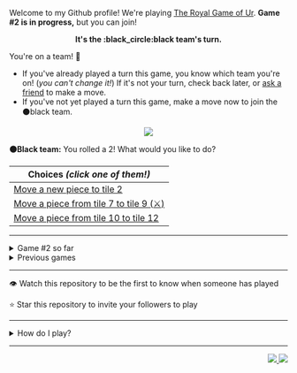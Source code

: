 Welcome to my Github profile!
We're playing
[The Royal Game of Ur](https://en.wikipedia.org/wiki/Royal_Game_of_Ur).
**Game #2 is in progress,** but you can join!

<p align="center">
  <b>It's the
  :black_circle:black
  team's turn.</b>
</p>

You're on a team! :wave:

* If you've already played a turn this game, you know which team you're on!
(_you can't change it!_)
If it's not your turn, check back later, or
[ask a friend](https://twitter.com/share?text=I'm+playing+The+Royal+Game+of+Ur+on+a+GitHub+profile.+Take+your+turn+at+https://github.com/rossjrw/rossjrw+%23RoyalGameOfUr+%23github)
to make a move.
* If you've not yet played a turn this game, make a move now to join the
:black_circle:black
team.

<p align="center"><img src="https://raw.githubusercontent.com/rossjrw/ur/play/games/current/board.345.svg"></p>

  **:black_circle:Black team:**
  You rolled a 2!
What would you like to do?

| Choices *(click one of them!)* |
| --- |
  | [Move a new piece to tile 2    ](https://github.com/rossjrw/rossjrw/issues/new?title=ur-move-2%400-0&amp;body=Press+Submit%21+You+don%27t+need+to+edit+this+text+or+do+anything+else.%0D%0A%0D%0ABe+aware+that+your+move+can+take+a+minute+or+two+to+process.) |
  | [Move a piece from tile 7 to tile 9  (:crossed_swords:)  ](https://github.com/rossjrw/rossjrw/issues/new?title=ur-move-2%407-0&amp;body=Press+Submit%21+You+don%27t+need+to+edit+this+text+or+do+anything+else.%0D%0A%0D%0ABe+aware+that+your+move+can+take+a+minute+or+two+to+process.) |
  | [Move a piece from tile 10 to tile 12    ](https://github.com/rossjrw/rossjrw/issues/new?title=ur-move-2%4010-0&amp;body=Press+Submit%21+You+don%27t+need+to+edit+this+text+or+do+anything+else.%0D%0A%0D%0ABe+aware+that+your+move+can+take+a+minute+or+two+to+process.) |

-----

<details><summary>Game #2 so far</summary>

## Who's on each team?

<table>
    <thead>
      <tr><th colspan=2>Players in this game</th></tr>
    </thead>
    <tbody>
      <tr>
        <td align="right"><b>Black team</b> :black_circle:</td>
        <td>:white_circle: <b> White team</b></td>
      </tr>
      <tr align="center">
        <td><b><a href="https://github.com/rossjrw">@rossjrw</a></b> (10)<br><b><a href="https://github.com/shpatrickguo">@shpatrickguo</a></b> (10)<br><b><a href="https://github.com/bejoistic">@bejoistic</a></b> (2)<br><b><a href="https://github.com/KhanShaheb34">@KhanShaheb34</a></b> (2)<br><b><a href="https://github.com/lukew3">@lukew3</a></b> (1)<br><b><a href="https://github.com/maximilianschmelzer">@maximilianschmelzer</a></b> (1)<br><b><a href="https://github.com/mblemberg">@mblemberg</a></b> (1)<br><b><a href="https://github.com/shaplykon">@shaplykon</a></b> (1)<br><b><a href="https://github.com/jtrent238">@jtrent238</a></b> (1)<br><b><a href="https://github.com/HeinKhantZaw">@HeinKhantZaw</a></b> (1)<br><b><a href="https://github.com/quantumporium">@quantumporium</a></b> (1)<br><b><a href="https://github.com/kristianrose">@kristianrose</a></b> (1)</td>
        <td><b><a href="https://github.com/1ethanhansen">@1ethanhansen</a></b> (25)<br><b><a href="https://github.com/IRHM">@IRHM</a></b> (1)<br><b><a href="https://github.com/Baptiste-Martinet">@Baptiste-Martinet</a></b> (1)<br><b><a href="https://github.com/Scan0r">@Scan0r</a></b> (1)<br><b><a href="https://github.com/sampreets3">@sampreets3</a></b> (1)<br><b><a href="https://github.com/racheloveyou">@racheloveyou</a></b> (1)</td>
      </tr>
    </tbody>
  </table>

## What's happened so far?

| Time | Turn | Event | Issue | Board |
| :---: | :---: | :--- | :---: | :---: |
  | 4th Dec 2020 16:40 | **0** | :white_circle: **[@1ethanhansen](https://github.com/1ethanhansen)** started a new game | [#270](https://github.com/rossjrw/rossjrw/issues/270) | [link](https://raw.githubusercontent.com/rossjrw/rossjrw/3053a47c0e6594cd8395007bb8c73615d1f6045c/games/current/board.270.svg) |
  | 4th Dec 2020 16:41 | **1** | :white_circle: **[@1ethanhansen](https://github.com/1ethanhansen)** moved a black piece onto the board to position 2    | [#271](https://github.com/rossjrw/rossjrw/issues/271) | [link](https://raw.githubusercontent.com/rossjrw/rossjrw/0c75bbcd05af6eff999befba8ee62e8ef8b4a12d/games/current/board.271.svg) |
  | 4th Dec 2020 17:10 | **2** | :black_circle: **[@bejoistic](https://github.com/bejoistic)** moved a black piece onto the board to position 2    | [#272](https://github.com/rossjrw/rossjrw/issues/272) | [link](https://raw.githubusercontent.com/rossjrw/rossjrw/206286cf466ef4022044b68cd05c0d237726f82a/games/current/board.272.svg) |
  | 4th Dec 2020 18:05 | **3** | :white_circle: **[@1ethanhansen](https://github.com/1ethanhansen)** moved a black piece onto the board to position 1    | [#273](https://github.com/rossjrw/rossjrw/issues/273) | [link](https://raw.githubusercontent.com/rossjrw/rossjrw/278ed5038c299f889804029b35efd72014e3a5eb/games/current/board.273.svg) |
  | 5th Dec 2020 00:25 | **4** | :black_circle: **[@rossjrw](https://github.com/rossjrw)** moved a black piece onto the board to position 3    | [#280](https://github.com/rossjrw/rossjrw/issues/280) | [link](https://raw.githubusercontent.com/rossjrw/rossjrw/ad7c8f7e3e8e03c628177fff51a45617e0d90044/games/current/board.280.svg) |
  | 5th Dec 2020 08:42 | **5** | :white_circle: **[@1ethanhansen](https://github.com/1ethanhansen)** moved a black piece from position 2 to position 3    | [#281](https://github.com/rossjrw/rossjrw/issues/281) | [link](https://raw.githubusercontent.com/rossjrw/rossjrw/daadc30e49be00b38cf81278a2ecb1073ec806d7/games/current/board.281.svg) |
  | 5th Dec 2020 11:39 | **6** | :black_circle: **[@KhanShaheb34](https://github.com/KhanShaheb34)** moved a black piece from position 2 to position 4  — claimed a rosette :rosette:  | [#282](https://github.com/rossjrw/rossjrw/issues/282) | [link](https://raw.githubusercontent.com/rossjrw/rossjrw/292d49ef61a09186854fa4ad16c8c0fe16ccd781/games/current/board.282.svg) |
  | 5th Dec 2020 11:41 | **7** | :black_circle: **[@KhanShaheb34](https://github.com/KhanShaheb34)** moved a black piece onto the board to position 1    | [#283](https://github.com/rossjrw/rossjrw/issues/283) | [link](https://raw.githubusercontent.com/rossjrw/rossjrw/ebb79274bc099b21635d1539b75730bac10ff7f1/games/current/board.283.svg) |
  | 5th Dec 2020 22:37 | **8** | :white_circle: **[@IRHM](https://github.com/IRHM)** moved a black piece onto the board to position 2    | [#284](https://github.com/rossjrw/rossjrw/issues/284) | [link](https://raw.githubusercontent.com/rossjrw/rossjrw/54d70ced309619b8c45c369dcfb9527a568b8664/games/current/board.284.svg) |
  | 6th Dec 2020 21:05 | **9** | :black_circle: **[@rossjrw](https://github.com/rossjrw)** moved a black piece from position 4 to position 8  — claimed a rosette :rosette:  | [#285](https://github.com/rossjrw/rossjrw/issues/285) | [link](https://raw.githubusercontent.com/rossjrw/rossjrw/2ff09875dcab436be0a4ec67435f548d292214df/games/current/board.285.svg) |
  | 6th Dec 2020 21:06 | **10** | :black_circle: **[@rossjrw](https://github.com/rossjrw)** moved a black piece from position 1 to position 4  — claimed a rosette :rosette:  | [#286](https://github.com/rossjrw/rossjrw/issues/286) | [link](https://raw.githubusercontent.com/rossjrw/rossjrw/d77c18f12449c838fb9c91678410c1eaab4a77a2/games/current/board.286.svg) |
  | 6th Dec 2020 21:06 | **11** | :black_circle: **[@rossjrw](https://github.com/rossjrw)** moved a black piece onto the board to position 2    | [#287](https://github.com/rossjrw/rossjrw/issues/287) | [link](https://raw.githubusercontent.com/rossjrw/rossjrw/be32ef1f1cfc61b6bb657278ae71fdadf09b07bf/games/current/board.287.svg) |
  | 6th Dec 2020 21:08 | **12** | :white_circle: **[@1ethanhansen](https://github.com/1ethanhansen)** moved a black piece from position 2 to position 4  — claimed a rosette :rosette:  | [#288](https://github.com/rossjrw/rossjrw/issues/288) | [link](https://raw.githubusercontent.com/rossjrw/rossjrw/b30861b3c7e1bc06c1b3037f0c316bc9ccfa91e6/games/current/board.288.svg) |
  | 6th Dec 2020 21:10 | **13** | :white_circle: **[@1ethanhansen](https://github.com/1ethanhansen)** moved a black piece from position 4 to position 9    | [#289](https://github.com/rossjrw/rossjrw/issues/289) | [link](https://raw.githubusercontent.com/rossjrw/rossjrw/e085b921ad1c17fbd4a5dc3ee4ed5b2c51895b5e/games/current/board.289.svg) |
  | 10th Dec 2020 21:46 | **14** | :black_circle: **[@lukew3](https://github.com/lukew3)** moved a black piece from position 3 to position 6    | [#290](https://github.com/rossjrw/rossjrw/issues/290) | [link](https://raw.githubusercontent.com/rossjrw/rossjrw/3f9d4bc6ab813ef829e9aff7b384f9215f8467fe/games/current/board.290.svg) |
  | 10th Dec 2020 21:48 | **15** | :white_circle: **[@1ethanhansen](https://github.com/1ethanhansen)** moved a black piece from position 9 to position 11    | [#291](https://github.com/rossjrw/rossjrw/issues/291) | [link](https://raw.githubusercontent.com/rossjrw/rossjrw/8dc1d83cc961ea81612a43c25ff7a38ad48adf81/games/current/board.291.svg) |
  | 11th Dec 2020 10:15 | **16** | :black_circle: **[@maximilianschmelzer](https://github.com/maximilianschmelzer)** moved a black piece from position 8 to position 10    | [#292](https://github.com/rossjrw/rossjrw/issues/292) | [link](https://raw.githubusercontent.com/rossjrw/rossjrw/bff6a5044be6a6980ae36bd3da87b2fe24c255f3/games/current/board.292.svg) |
  | 11th Dec 2020 16:37 | **17** | :white_circle: **[@1ethanhansen](https://github.com/1ethanhansen)** moved a black piece from position 3 to position 4  — claimed a rosette :rosette:  | [#293](https://github.com/rossjrw/rossjrw/issues/293) | [link](https://raw.githubusercontent.com/rossjrw/rossjrw/823d1abe9eb191553f45aade24fa52f3ead27c38/games/current/board.293.svg) |
  | 11th Dec 2020 16:38 | **18** | :white_circle: **[@1ethanhansen](https://github.com/1ethanhansen)** moved a black piece from position 11 to position 14  — claimed a rosette :rosette:  | [#294](https://github.com/rossjrw/rossjrw/issues/294) | [link](https://raw.githubusercontent.com/rossjrw/rossjrw/7d0b1f831d4c0f77515b6cb122923b7a81456449/games/current/board.294.svg) |
  | 11th Dec 2020 16:39 | **19** | :white_circle: **[@1ethanhansen](https://github.com/1ethanhansen)** moved a black piece from position 4 to position 7    | [#295](https://github.com/rossjrw/rossjrw/issues/295) | [link](https://raw.githubusercontent.com/rossjrw/rossjrw/3fe691a88b9aaf65c4532929803293c718fde1d9/games/current/board.295.svg) |
  | 12th Dec 2020 21:09 | **20** | :black_circle: **[@rossjrw](https://github.com/rossjrw)** moved a black piece from position 6 to position 8  — claimed a rosette :rosette:  | [#296](https://github.com/rossjrw/rossjrw/issues/296) | [link](https://raw.githubusercontent.com/rossjrw/rossjrw/e401c764be86d58bfc168f4a386c6cf802e123cc/games/current/board.296.svg) |
  | 12th Dec 2020 21:09 | **21** | :black_circle: **[@rossjrw](https://github.com/rossjrw)** moved a black piece from position 10 to position 12    | [#297](https://github.com/rossjrw/rossjrw/issues/297) | [link](https://raw.githubusercontent.com/rossjrw/rossjrw/fe410bd85e05097d79bc3e4545e269df09eff706/games/current/board.297.svg) |
  | 12th Dec 2020 23:55 | **22** | :white_circle: **[@1ethanhansen](https://github.com/1ethanhansen)** moved a black piece from position 7 to position 9    | [#298](https://github.com/rossjrw/rossjrw/issues/298) | [link](https://raw.githubusercontent.com/rossjrw/rossjrw/2bd88bf26ddf9662cd886226df1ee940ac83e1fc/games/current/board.298.svg) |
  | 13th Dec 2020 05:52 | **23** | :black_circle: **[@mblemberg](https://github.com/mblemberg)** moved a black piece from position 12 to position 14  — claimed a rosette :rosette:  | [#299](https://github.com/rossjrw/rossjrw/issues/299) | [link](https://raw.githubusercontent.com/rossjrw/rossjrw/207f76427e569611dea0734effb34fb07319a0d3/games/current/board.299.svg) |
  | 15th Dec 2020 16:23 | **24** | :black_circle: **[@shaplykon](https://github.com/shaplykon)** moved a black piece onto the board to position 3    | [#300](https://github.com/rossjrw/rossjrw/issues/300) | [link](https://raw.githubusercontent.com/rossjrw/rossjrw/9b31b60b2096e7941d4c46c23861f526eb114260/games/current/board.300.svg) |
  | 15th Dec 2020 16:35 | **25** | :white_circle: **[@1ethanhansen](https://github.com/1ethanhansen)** moved a black piece from position 9 to position 11    | [#301](https://github.com/rossjrw/rossjrw/issues/301) | [link](https://raw.githubusercontent.com/rossjrw/rossjrw/2d53c800cf3ae91999cc733da9be92056afd7729/games/current/board.301.svg) |
  | 16th Dec 2020 10:27 | **26** | :black_circle: **[@rossjrw](https://github.com/rossjrw)** moved a black piece from position 8 to position 9    | [#302](https://github.com/rossjrw/rossjrw/issues/302) | [link](https://raw.githubusercontent.com/rossjrw/rossjrw/68e6070ca51fe8d292fde75a664ff7fdf0bf2afb/games/current/board.302.svg) |
  | 16th Dec 2020 16:44 | **27** | :white_circle: **[@1ethanhansen](https://github.com/1ethanhansen)** moved a black piece from position 11 to position 13    | [#303](https://github.com/rossjrw/rossjrw/issues/303) | [link](https://raw.githubusercontent.com/rossjrw/rossjrw/297d62bc5a928f1282a250abc7d2fe27c0bd61e8/games/current/board.303.svg) |
  | 19th Dec 2020 01:53 | **28** | :black_circle: **[@jtrent238](https://github.com/jtrent238)** moved a black piece onto the board to position 1    | [#304](https://github.com/rossjrw/rossjrw/issues/304) | [link](https://raw.githubusercontent.com/rossjrw/rossjrw/764ba69ca3f0a07e415f36d814a6d52a7d694e3e/games/current/board.304.svg) |
  | 19th Dec 2020 02:24 | **29** | :white_circle: **[@1ethanhansen](https://github.com/1ethanhansen)** ascended a black piece from position 14 :rocket:    | [#305](https://github.com/rossjrw/rossjrw/issues/305) | [link](https://raw.githubusercontent.com/rossjrw/rossjrw/3604e4af9e4962c16d621ce2612c4ef7116c7fc9/games/current/board.305.svg) |
  | 19th Dec 2020 11:44 | **30** | :black_circle: **[@HeinKhantZaw](https://github.com/HeinKhantZaw)** moved a black piece from position 4 to position 5    | [#306](https://github.com/rossjrw/rossjrw/issues/306) | [link](https://raw.githubusercontent.com/rossjrw/rossjrw/1c0ee46451ae0a1d7a26f50ce415c488c760e753/games/current/board.306.svg) |
  | 20th Dec 2020 02:30 | **31** | :white_circle: **[@1ethanhansen](https://github.com/1ethanhansen)** moved a black piece from position 1 to position 4  — claimed a rosette :rosette:  | [#310](https://github.com/rossjrw/rossjrw/issues/310) | [link](https://raw.githubusercontent.com/rossjrw/rossjrw/65741ccc7bef535f9dae3ce1726cf250fa92e958/games/current/board.310.svg) |
  | 20th Dec 2020 02:32 | **32** | :white_circle: **[@1ethanhansen](https://github.com/1ethanhansen)** moved a black piece from position 4 to position 7    | [#311](https://github.com/rossjrw/rossjrw/issues/311) | [link](https://raw.githubusercontent.com/rossjrw/rossjrw/6dcf970993e1e66c08fa6cec2b6de773048dfe04/games/current/board.311.svg) |
  | 20th Dec 2020 06:20 | **33** | :black_circle: **[@shpatrickguo](https://github.com/shpatrickguo)** moved a black piece from position 1 to position 4  — claimed a rosette :rosette:  | [#312](https://github.com/rossjrw/rossjrw/issues/312) | [link](https://raw.githubusercontent.com/rossjrw/rossjrw/9dbf33253cccf795237cf9e48a9c9d66029ba817/games/current/board.312.svg) |
  | 21st Dec 2020 02:40 | **34** | :black_circle: **[@shpatrickguo](https://github.com/shpatrickguo)** moved a black piece from position 4 to position 7 — captured a white piece :crossed_swords:   | [#313](https://github.com/rossjrw/rossjrw/issues/313) | [link](https://raw.githubusercontent.com/rossjrw/rossjrw/be8bb59da0cbf5bf7efeaa0a703a50840c47614a/games/current/board.313.svg) |
  | 21st Dec 2020 02:50 | **35** | :white_circle: **[@1ethanhansen](https://github.com/1ethanhansen)** moved a black piece onto the board to position 1    | [#314](https://github.com/rossjrw/rossjrw/issues/314) | [link](https://raw.githubusercontent.com/rossjrw/rossjrw/86bc97c49e2824adba9b665b3187101fb6a06614/games/current/board.314.svg) |
  | 21st Dec 2020 17:14 | **36** | :black_circle: **[@quantumporium](https://github.com/quantumporium)** moved a black piece from position 2 to position 4  — claimed a rosette :rosette:  | [#315](https://github.com/rossjrw/rossjrw/issues/315) | [link](https://raw.githubusercontent.com/rossjrw/rossjrw/6cf7dfbb5b9a96211ce4c32bf23b3ae7868e0fb4/games/current/board.315.svg) |
  | 21st Dec 2020 18:21 | **37** | :black_circle: **[@shpatrickguo](https://github.com/shpatrickguo)** moved a black piece from position 5 to position 8  — claimed a rosette :rosette:  | [#316](https://github.com/rossjrw/rossjrw/issues/316) | [link](https://raw.githubusercontent.com/rossjrw/rossjrw/39a2f86c04d12ddb8a6f8233d1cda3374d8f22dd/games/current/board.316.svg) |
  | 22nd Dec 2020 02:47 | **38** | :black_circle: **[@shpatrickguo](https://github.com/shpatrickguo)** moved a black piece from position 9 to position 12    | [#317](https://github.com/rossjrw/rossjrw/issues/317) | [link](https://raw.githubusercontent.com/rossjrw/rossjrw/01013e71140862491b7551e39129e35b6144235b/games/current/board.317.svg) |
  | 23rd Dec 2020 01:06 | **39** | :white_circle: **[@1ethanhansen](https://github.com/1ethanhansen)** moved a black piece from position 1 to position 3    | [#318](https://github.com/rossjrw/rossjrw/issues/318) | [link](https://raw.githubusercontent.com/rossjrw/rossjrw/fccea7e62b03e07b4a349e959bdee40752f51bfc/games/current/board.318.svg) |
  | 23rd Dec 2020 01:31 | **40** | :black_circle: **[@shpatrickguo](https://github.com/shpatrickguo)** ascended a black piece from position 14 :rocket:    | [#319](https://github.com/rossjrw/rossjrw/issues/319) | [link](https://raw.githubusercontent.com/rossjrw/rossjrw/2e76a25246e0324db4b3cef9e304fe4eeb188c40/games/current/board.319.svg) |
  | 23rd Dec 2020 01:46 | **41** | :white_circle: **[@1ethanhansen](https://github.com/1ethanhansen)** moved a black piece onto the board to position 2    | [#320](https://github.com/rossjrw/rossjrw/issues/320) | [link](https://raw.githubusercontent.com/rossjrw/rossjrw/ee53b7e89150fa845366635fc68791386a5e47f2/games/current/board.320.svg) |
  | 23rd Dec 2020 01:54 | **42** | :black_circle: **[@shpatrickguo](https://github.com/shpatrickguo)** ascended a black piece from position 12 :rocket:    | [#321](https://github.com/rossjrw/rossjrw/issues/321) |  |
  | 23rd Dec 2020 02:01 | **43** | :white_circle: **[@1ethanhansen](https://github.com/1ethanhansen)** moved a black piece onto the board to position 4  — claimed a rosette :rosette:  | [#322](https://github.com/rossjrw/rossjrw/issues/322) | [link](https://raw.githubusercontent.com/rossjrw/rossjrw/34006269248188877ac170c28128079eae77f44e/games/current/board.322.svg) |
  | 23rd Dec 2020 02:01 | **44** | :white_circle:  The white team rolled a 0 and their turn was automatically passed | [#322](https://github.com/rossjrw/rossjrw/issues/322) | [link](https://raw.githubusercontent.com/rossjrw/rossjrw/b8070036aac00c969901a3770558d7fe6742bf47/games/current/board.322.svg) |
  | 23rd Dec 2020 22:53 | **45** | :black_circle: **[@shpatrickguo](https://github.com/shpatrickguo)** moved a black piece from position 8 to position 11    | [#323](https://github.com/rossjrw/rossjrw/issues/323) | [link](https://raw.githubusercontent.com/rossjrw/rossjrw/d53fef8d6638e9b0866299e6aff7ef3208846425/games/current/board.323.svg) |
  | 23rd Dec 2020 23:13 | **46** | :white_circle: **[@1ethanhansen](https://github.com/1ethanhansen)** moved a black piece from position 4 to position 7 — captured a white piece :crossed_swords:   | [#324](https://github.com/rossjrw/rossjrw/issues/324) | [link](https://raw.githubusercontent.com/rossjrw/rossjrw/0be05ee4b6092afe5fafe72b603c98de1645120e/games/current/board.324.svg) |
  | 24th Dec 2020 05:42 | **47** | :black_circle: **[@shpatrickguo](https://github.com/shpatrickguo)** moved a black piece from position 11 to position 13    | [#325](https://github.com/rossjrw/rossjrw/issues/325) | [link](https://raw.githubusercontent.com/rossjrw/rossjrw/24e92a22cb97e2fc1a7315236e5255c6f5289baf/games/current/board.325.svg) |
  | 24th Dec 2020 05:48 | **48** | :white_circle: **[@1ethanhansen](https://github.com/1ethanhansen)** moved a black piece from position 3 to position 6    | [#326](https://github.com/rossjrw/rossjrw/issues/326) | [link](https://raw.githubusercontent.com/rossjrw/rossjrw/6acacf7025a4190b3d5704e2f8486b973e54660b/games/current/board.326.svg) |
  | 24th Dec 2020 10:34 | **49** | :black_circle: **[@kristianrose](https://github.com/kristianrose)** moved a black piece from position 3 to position 6 — captured a white piece :crossed_swords:   | [#327](https://github.com/rossjrw/rossjrw/issues/327) | [link](https://raw.githubusercontent.com/rossjrw/rossjrw/3d17b2e87da20ec74aef464d7688548a855b7841/games/current/board.327.svg) |
  | 24th Dec 2020 14:26 | **50** | :white_circle: **[@Baptiste-Martinet](https://github.com/Baptiste-Martinet)** moved a black piece onto the board to position 3    | [#331](https://github.com/rossjrw/rossjrw/issues/331) | [link](https://raw.githubusercontent.com/rossjrw/rossjrw/ec874ddd05d6604508ad3885c16eddd8da931b63/games/current/board.331.svg) |
  | 24th Dec 2020 18:47 | **51** | :black_circle: **[@rossjrw](https://github.com/rossjrw)** moved a black piece from position 8 to position 2  — claimed a rosette :rosette:  | [#334](https://github.com/rossjrw/rossjrw/issues/334) | [link](https://raw.githubusercontent.com/rossjrw/rossjrw/df638e594b2d5f1e24cbc2303ae98d9447525cf2/games/current/board.334.svg) |
  | 24th Dec 2020 18:49 | **52** | :black_circle: **[@rossjrw](https://github.com/rossjrw)** moved a black piece from position 3 to position 3    | [#335](https://github.com/rossjrw/rossjrw/issues/335) | [link](https://raw.githubusercontent.com/rossjrw/rossjrw/432c0c6f8df71aacbf70220970cc2ab2c220917f/games/current/board.335.svg) |
  | 24th Dec 2020 18:52 | **53** | :white_circle: **[@1ethanhansen](https://github.com/1ethanhansen)** moved a black piece from position 14 to position 1  — claimed a rosette :rosette:  | [#336](https://github.com/rossjrw/rossjrw/issues/336) | [link](https://raw.githubusercontent.com/rossjrw/rossjrw/748d3e1d2c1d506ab1b209059d75c77ee9d00a1f/games/current/board.336.svg) |
  | 24th Dec 2020 18:53 | **54** | :white_circle: **[@1ethanhansen](https://github.com/1ethanhansen)** moved a black piece from position 10 to position 3    | [#337](https://github.com/rossjrw/rossjrw/issues/337) | [link](https://raw.githubusercontent.com/rossjrw/rossjrw/e8dc57454d16f232288192765a40bf79c8a59647/games/current/board.337.svg) |
  | 24th Dec 2020 18:59 | **55** | :black_circle: **[@rossjrw](https://github.com/rossjrw)** moved a black piece from position 10 to position 2 — captured a white piece :crossed_swords:   | [#338](https://github.com/rossjrw/rossjrw/issues/338) | [link](https://raw.githubusercontent.com/rossjrw/rossjrw/a8bb1814d3ea4865e3002c2cdfd9fbceb97d7ef9/games/current/board.338.svg) |
  | 24th Dec 2020 19:00 | **56** | :white_circle: **[@1ethanhansen](https://github.com/1ethanhansen)** moved a black piece from position 1 to position 1    | [#339](https://github.com/rossjrw/rossjrw/issues/339) | [link](https://raw.githubusercontent.com/rossjrw/rossjrw/e9472732e5bd295d321469e1fdf0c3b3b1d626fc/games/current/board.339.svg) |
  | 25th Dec 2020 03:42 | **57** | :black_circle: **[@shpatrickguo](https://github.com/shpatrickguo)** moved a black piece from position 7 to position 3    | [#340](https://github.com/rossjrw/rossjrw/issues/340) |  |
  | 25th Dec 2020 20:50 | **58** | :white_circle: **[@Scan0r](https://github.com/Scan0r)** moved a black piece from position 4 to position 3  — claimed a rosette :rosette:  | [#341](https://github.com/rossjrw/rossjrw/issues/341) | [link](https://raw.githubusercontent.com/rossjrw/rossjrw/4cf5be4b90db66068fa87cd8e71750043ccb06b7/games/current/board.341.svg) |
  | 25th Dec 2020 20:50 | **59** | :white_circle:  The white team rolled a 0 and their turn was automatically passed | [#341](https://github.com/rossjrw/rossjrw/issues/341) | [link](https://raw.githubusercontent.com/rossjrw/rossjrw/814d25e48a4a7d09bad9de54dafb4ce2164cd99a/games/current/board.341.svg) |
  | 25th Dec 2020 22:08 | **60** | :black_circle: **[@shpatrickguo](https://github.com/shpatrickguo)** moved a black piece from position 6 to position 3    | [#342](https://github.com/rossjrw/rossjrw/issues/342) | [link](https://raw.githubusercontent.com/rossjrw/rossjrw/aa0698102588ccafc24aeaad604f6f68e1ddf218/games/current/board.342.svg) |
  | 27th Dec 2020 10:49 | **61** | :white_circle: **[@sampreets3](https://github.com/sampreets3)** moved a black piece from position 6 to position 2 — captured a white piece :crossed_swords:   | [#343](https://github.com/rossjrw/rossjrw/issues/343) | [link](https://raw.githubusercontent.com/rossjrw/rossjrw/dfcb597e09114ddc0f2332d28e4f89876dec33f4/games/current/board.343.svg) |
  | 27th Dec 2020 11:42 | **62** | :black_circle: **[@bejoistic](https://github.com/bejoistic)** ascended a black piece from position 15 :rocket:    | [#344](https://github.com/rossjrw/rossjrw/issues/344) | [link](https://raw.githubusercontent.com/rossjrw/rossjrw/d1ccd8a08a32d35535e38f506f602e2deb39c615/games/current/board.344.svg) |
  | 27th Dec 2020 11:44 | **63** | :white_circle: **[@racheloveyou](https://github.com/racheloveyou)** moved a black piece from position 9 to position 3    | [#345](https://github.com/rossjrw/rossjrw/issues/345) |  |

</details>

<details><summary>Previous games</summary>

## Previous games

1. A game was started on 30th Jul 2020 by **[@rossjrw](https://github.com/rossjrw)** and ended on 4th Dec 2020 in a win for the :white_circle:white team. 64 players played 166 moves across 4 months and 5 days. The :black_circle:black team captured 9 white pieces and claimed 12 rosettes. The :white_circle:white team captured 10 black pieces and claimed 18 rosettes. The MVP of the winning team was by **[@1ethanhansen](https://github.com/1ethanhansen)**, who played 48 moves. The winning move was made by **[@qbtl](https://github.com/qbtl)** ([#269](https://github.com/rossjrw/rossjrw/issues/269)).

</details>

-----

:eye: Watch this repository to be the first to know when someone has played

:star: Star this repository to invite your followers to play

-----

<details><summary>How do I play?</summary>

  It's the :white_circle:white team versus the :black_circle:black team.

  The turn starts by rolling 4 binary dice, which
  results in a number from 0 to 4. The current team gets to move one of their
  pieces by that many tiles.

  All of your pieces start on position 0 (the space just before tile 1). Your
  goal is to get all seven of them off the board by moving them onto position
  15 (the space just after tile 14). This is called **:rocket:ascending** a
  piece. You also want to prevent your opponent from :rocket:ascending their
  pieces.

  You will move your pieces along the tiles from tile 1 to tile 14. The tiles
  on your side of the board (tiles 1 through 4, 13, and 14) are safe — only
  your pieces can be there. However, the tiles in the middle (tiles 5 through
  12) are unsafe — your opponent's pieces can also be here. If one team's piece
  lands on the same tile as another team's piece, the piece that was landed on
  is **:crossed_swords:captured**! It goes all the way back to position 0.

  If you land on a **:rosette:rosette** (tiles 4, 8, and 14), your team gets to
  take another turn. Also, a piece that is on the :rosette:rosette on tile 8
  *cannot be :crossed_swords:captured*. A piece that's trying to capture it will
  simply bounce off onto tile 9.

  The first team to **:rocket:ascend** all seven of their pieces — that is,
  move them off the board onto position 15 — :crown:wins!

  Watch [Tom Scott play against Irving
  Finkel](https://www.youtube.com/watch?v=WZskjLq040I) in 2017.

  -----

  Playing Ur on my GitHub profile is easy. The dice have already been rolled
  for you — all you have to do is decide what to do with them.

  Anyone can join either team at any time, but once you're in a team, you're
  locked into it until the game ends. You can't play a move when it's the
  other team's turn.

  _([Before 2020-09-19](https://github.com/rossjrw/rossjrw/pull/133), your team
  was determined by your username. This is no longer the case.)_

  There will be a list of links below the board image with each possible move.
  Clicking one of those will take you to a page where you can create an Issue
  in this repository. The fields will already be filled in and all you have to
  do is click Submit.

  It will take a moment for Github Actions to acknowledge your move, but once
  it does, you'll see it react with the 'eyes' emoji (:eyes:). No more than a
  minute later it should react with the 'rocket' emoji (:rocket:) to let you
  know that your move was successful.

  If you don't see any of that, then something went wrong. Ping me in your
  issue by typing `cc @rossjrw`, and I'll take a look.

  Note that if your team has no possible moves — for example by rolling a 0 —
  your turn will be automatically skipped. The event log will let you know if
  this has happened.

  -----

  Check out the `source` branch of this repository for the source code and a
  little commentary on the inspiration behind this project.

</details>

-----

<p align="right">
  <a href="https://github.com/rossjrw/rossjrw/actions?query=workflow:build">
    <img src="https://github.com/rossjrw/rossjrw/workflows/build/badge.svg?branch=source"/>
  </a>
  <a href="https://github.com/rossjrw/rossjrw/actions?query=workflow:play">
    <img src="https://github.com/rossjrw/rossjrw/workflows/play/badge.svg?branch=play"/>
  </a>
</p>
